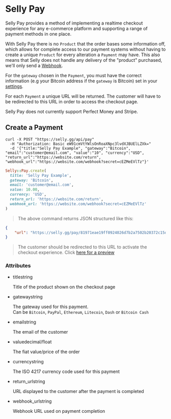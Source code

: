 # Selly Pay

Selly Pay provides a method of implementing a realtime checkout experience for any e-commerce platform and supporting a range of payment methods in one place.

With Selly Pay there is no <code>Product</code> that the order bases some information off, which allows for complete access to our payment systems without having to create a unique <code>Product</code> for every alteration a <code>Payment</code> may have. This also means that Selly does not handle any delivery of the "product" purchased, we'll only send a [Webhook](#webhooks).

For the <code>gateway</code> chosen in the <code>Payment</code>, you must have the correct information (e.g your Bitcoin address if the <code>gateway</code> is Bitcoin) set in your [settings](https://selly.gg/settings).

For each <code>Payment</code> a unique URL will be returned. The customer will have to be redirected to this URL in order to access the checkout page.

<aside class="alert">Selly Pay does not currently support Perfect Money and Stripe.</aside>

## Create a Payment


```shell
curl -X POST "https://selly.gg/api/pay"
  -H "Authorization: Basic eW91cmVtYWlsOnRoaXNpc3lvdXJBUElLZXk="
  -d '{"title:"Selly Pay Example", "gateway":"Bitcoin", "email":"customer@email.com", "value":"10", "currency":"USD", "return_url":"https://website.com/return", "webhook_url":"https://website.com/webhook?secret=cEZMeEVlTz"}'
```

```ruby
Selly::Pay.create(
  title: 'Selly Pay Example',
  gateway: 'Bitcoin',
  email: 'customer@email.com',
  value: 10.00,
  currency: 'USD',
  return_url: 'https://website.com/return',
  webhook_url: 'https://website.com/webhook?secret=cEZMeEVlTz'
)
```

> The above command returns JSON structured like this:

```json
{
    "url": "https://selly.gg/pay/81971eae19ff0924026d7b2a7502b20372c15df5/bGU3Q09QSGtDNjR2cHJMYzhHdTd6Mm40bXpFNVdZOEtlaW9NckRySmxsVkZOSjhkb3N0SVM0cVF6UDJtU0NjejVrT0Q4ZFZKY1JVbi9ZTjJaSDhGRXc9PS0tdW5zUGptYjcrSGZSRjF5K0VmNUFNZz09--68ab83743fa057629b09bb9c7330841e54442784"
}
```

> The customer should be redirected to this URL to activate the checkout experience. Click [here for a preview](https://selly.gg/pay/81971eae19ff0924026d7b2a7502b20372c15df5/bGU3Q09QSGtDNjR2cHJMYzhHdTd6Mm40bXpFNVdZOEtlaW9NckRySmxsVkZOSjhkb3N0SVM0cVF6UDJtU0NjejVrT0Q4ZFZKY1JVbi9ZTjJaSDhGRXc9PS0tdW5zUGptYjcrSGZSRjF5K0VmNUFNZz09--68ab83743fa057629b09bb9c7330841e54442784)

### Attributes

<ul class="api-attributes">
    <li>
        <p class="api-attributes-label">title<span>string</span></p>
        <p class="api-attributes-description">Title of the product shown on the checkout page</p>
    </li>
    <li>
        <p class="api-attributes-label">gateway<span>string</span></p>
        <p class="api-attributes-description">The gateway used for this payment. <br>
        Can be <code>Bitcoin</code>, <code>PayPal</code>, <code>Ethereum</code>, <code>Litecoin</code>, <code>Dash</code> or <code>Bitcoin Cash</code></p>
    </li>
    <li>
        <p class="api-attributes-label">email<span>string</span></p>
        <p class="api-attributes-description">The email of the customer</p>
    </li>
    <li>
        <p class="api-attributes-label">value<span>decimal/float</span></p>
        <p class="api-attributes-description">The fiat value/price of the order</p>
    </li>
    <li>
        <p class="api-attributes-label">currency<span>string</span></p>
        <p class="api-attributes-description">The ISO 4217 currency code used for this payment</p>
    </li>
    <li>
        <p class="api-attributes-label">return_url<span>string</span></p>
        <p class="api-attributes-description">URL displayed to the customer after the payment is completed</p>
    </li>
    <li>
        <p class="api-attributes-label">webhook_url<span>string</span></p>
        <p class="api-attributes-description">Webhook URL used on payment completion</p>
    </li>
</ul>